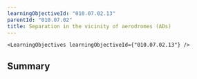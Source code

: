 ```yaml
---
learningObjectiveId: "010.07.02.13"
parentId: "010.07.02"
title: Separation in the vicinity of aerodromes (ADs)
---
```


```tsx eval
<LearningObjectives learningObjectiveId={"010.07.02.13"} />
```

## Summary
